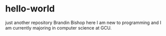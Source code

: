 # hello-world
just another repository
Brandin Bishop here I am new to programming and I am currently majoring in computer science at GCU. 

